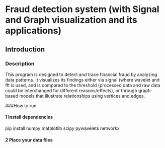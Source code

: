 # Fraud detection system (with Signal and Graph visualization and its applications)

## Introduction 

### Description

This program is designed to detect and trace financial fraud by analyzing data patterns. It visualizes its findings either via signal (where wavelet and fft is used, and is compared to the threshold (processed data and raw data could be interchanged for different reasons/effects), or through graph-based models that illustrate relationships using vertices and edges.

###How to run

#### 1 Install dependencies

pip install numpy matplotlib scipy pywavelets networkx

#### 2 Place your data files

